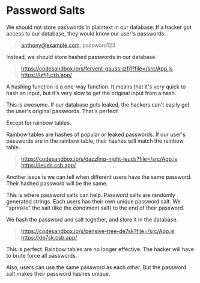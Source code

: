# Password Salts

We should not store passwords in plaintext in our database. If a hacker got access to our database, they would know our user's passwords.

> anthony@example.com, password123


Instead, we should store hashed passwords in our database.

> https://codesandbox.io/s/fervent-gauss-lzfj1?file=/src/App.js
> https://lzfj1.csb.app/

A hashing function is a one-way function. It means that it's very quick to hash an input, but it's very slow to get the original input from a hash.

This is awesome. If our database gets leaked, the hackers can't easily get the user's original passwords. That's perfect!

Except for rainbow tables.

Rainbow tables are hashes of popular or leaked passwords. If our user's passwords are in the rainbow table, their hashes will match the rainbow table.

> https://codesandbox.io/s/dazzling-night-leuds?file=/src/App.js
> https://leuds.csb.app/

Another issue is we can tell when different users have the same password. Their hashed password will be the same.

This is where password salts can help. Password salts are randomly generated strings. Each users has their own unique password salt. We "sprinkle" the salt (like the condiment salt) to the end of their password.

We hash the password and salt together, and store it in the database.

> https://codesandbox.io/s/pensive-tree-de7sk?file=/src/App.js
> https://de7sk.csb.app/

This is perfect. Rainbow tables are no longer effective. The hacker will have to brute force all passwords. 

Also, users can use the same password as each other. But the password salt makes their password hashes unique.
